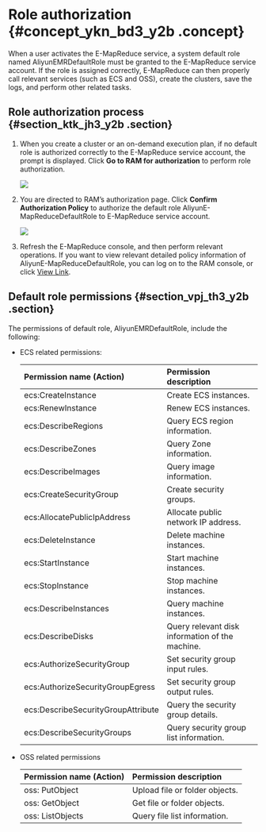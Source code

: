 # Role authorization {#concept_ykn_bd3_y2b .concept}

When a user activates the E-MapReduce service, a system default role named AliyunEMRDefaultRole must be granted to the E-MapReduce service account. If the role is assigned correctly, E-MapReduce can then properly call relevant services \(such as ECS and OSS\), create the clusters, save the logs, and perform other related tasks.

## Role authorization process {#section_ktk_jh3_y2b .section}

1.  When you create a cluster or an on-demand execution plan, if no default role is authorized correctly to the E-MapReduce service account, the prompt is displayed. Click **Go to RAM for authorization** to perform role authorization.

    ![](http://static-aliyun-doc.oss-cn-hangzhou.aliyuncs.com/assets/img/17844/153959026310342_en-US.jpg)

2.  You are directed to RAM’s authorization page. Click **Confirm Authorization Policy** to authorize the default role AliyunE-MapReduceDefaultRole to E-MapReduce service account.

    ![](http://static-aliyun-doc.oss-cn-hangzhou.aliyuncs.com/assets/img/17844/153959026310343_en-US.jpg)

3.  Refresh the E-MapReduce console, and then perform relevant operations. If you want to view relevant detailed policy information of AliyunE-MapReduceDefaultRole, you can log on to the RAM console, or click [View Link](https://ram.console.aliyun.com/?spm=a2c4g.11186623.2.6.77bd72fe3PD5pf#/policy/detail/system/AliyunEMRRolePolicy/info).

## Default role permissions {#section_vpj_th3_y2b .section}

The permissions of default role, AliyunEMRDefaultRole, include the following:

-   ECS related permissions:

    |Permission name \(Action\)|Permission description|
    |:-------------------------|:---------------------|
    |ecs:CreateInstance|Create ECS instances.|
    |ecs:RenewInstance|Renew ECS instances.|
    |ecs:DescribeRegions|Query ECS region information.|
    |ecs:DescribeZones|Query Zone information.|
    |ecs:DescribeImages|Query image information.|
    |ecs:CreateSecurityGroup|Create security groups.|
    |ecs:AllocatePublicIpAddress|Allocate public network IP address.|
    |ecs:DeleteInstance|Delete machine instances.|
    |ecs:StartInstance|Start machine instances.|
    |ecs:StopInstance|Stop machine instances.|
    |ecs:DescribeInstances|Query machine instances.|
    |ecs:DescribeDisks|Query relevant disk information of the machine.|
    |ecs:AuthorizeSecurityGroup|Set security group input rules.|
    |ecs:AuthorizeSecurityGroupEgress|Set security group output rules.|
    |ecs:DescribeSecurityGroupAttribute|Query the security group details.|
    |ecs:DescribeSecurityGroups|Query security group list information.|

-   OSS related permissions

    |Permission name \(Action\)|Permission description|
    |:-------------------------|:---------------------|
    |oss: PutObject|Upload file or folder objects.|
    |oss: GetObject|Get file or folder objects.|
    |oss: ListObjects|Query file list information.|


